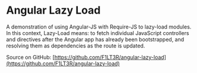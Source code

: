 # Angular Lazy Load

A demonstration of using Angular-JS with Require-JS to lazy-load modules. In this context, Lazy-Load means: to fetch individual JavaScript controllers and directives after the Angular app has already been bootstrapped, and resolving them as dependencies as the route is updated.

Source on GitHub: [https://github.com/F1LT3R/angular-lazy-load](https://github.com/F1LT3R/angular-lazy-load)